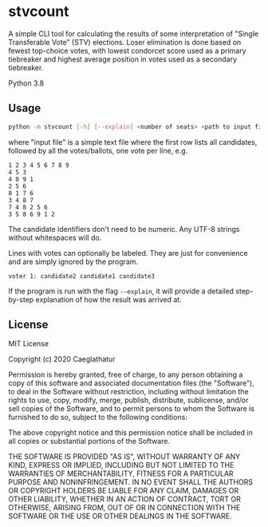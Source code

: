 stvcount
========

A simple CLI tool for calculating the results of some interpretation of "Single
Transferable Vote" (STV) elections. Loser elimination is done based on fewest
top-choice votes, with lowest condorcet score used as a primary tiebreaker and
highest average position in votes used as a secondary tiebreaker.

Python 3.8

## Usage

```sh
python -m stvcount [-h] [--explain] <number of seats> <path to input file>
```

where "input file" is a simple text file where the first row lists all candidates, followed by all the votes/ballots, one vote per line, e.g.

```
1 2 3 4 5 6 7 8 9
4 5 3
4 8 9 1
2 5 6
8 1 7 6
3 4 8 7
7 4 8 2 5 6
3 5 8 6 9 1 2
```

The candidate identifiers don't need to be numeric. Any UTF-8 strings without whitespaces will do.

Lines with votes can optionally be labeled. They are just for convenience and are simply ignored by the program.

```
voter 1: candidate2 candidate1 candidate3
```

If the program is run with the flag `--explain`, it will provide a detailed
step-by-step explanation of how the result was arrived at.

## License

MIT License

Copyright (c) 2020 Caeglathatur

Permission is hereby granted, free of charge, to any person obtaining a copy
of this software and associated documentation files (the "Software"), to deal
in the Software without restriction, including without limitation the rights
to use, copy, modify, merge, publish, distribute, sublicense, and/or sell
copies of the Software, and to permit persons to whom the Software is
furnished to do so, subject to the following conditions:

The above copyright notice and this permission notice shall be included in all
copies or substantial portions of the Software.

THE SOFTWARE IS PROVIDED "AS IS", WITHOUT WARRANTY OF ANY KIND, EXPRESS OR
IMPLIED, INCLUDING BUT NOT LIMITED TO THE WARRANTIES OF MERCHANTABILITY,
FITNESS FOR A PARTICULAR PURPOSE AND NONINFRINGEMENT. IN NO EVENT SHALL THE
AUTHORS OR COPYRIGHT HOLDERS BE LIABLE FOR ANY CLAIM, DAMAGES OR OTHER
LIABILITY, WHETHER IN AN ACTION OF CONTRACT, TORT OR OTHERWISE, ARISING FROM,
OUT OF OR IN CONNECTION WITH THE SOFTWARE OR THE USE OR OTHER DEALINGS IN THE
SOFTWARE.
